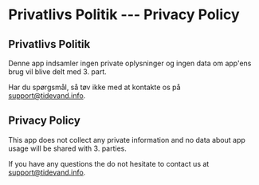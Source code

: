 # Privatlivs Politik --- Privacy Policy

## Privatlivs Politik

Denne app indsamler ingen private oplysninger og ingen data om app'ens brug vil blive delt med 3. part.

Har du spørgsmål, så tøv ikke med at kontakte os på support@tidevand.info.

## Privacy Policy

This app does not collect any private information and no data about app usage will be shared with 3. parties.

If you have any questions the do not hesitate to contact us at support@tidevand.info.
